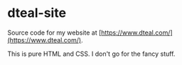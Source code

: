 # dteal-site
Source code for my website at [https://www.dteal.com/](https://www.dteal.com/).

This is pure HTML and CSS. I don't go for the fancy stuff.

